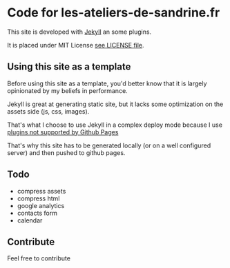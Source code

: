 # Code for les-ateliers-de-sandrine.fr

This site is developed with [Jekyll](http://jekyllrb.com/) an some plugins.

It is placed under MIT License [see LICENSE file](LICENSE.md).

## Using this site as a template

Before using this site as a template, you'd better know that it is largely opinionated by my beliefs in performance.

Jekyll is great at generating static site, but it lacks some optimization on the assets side (js, css, images).

That's what I choose to use Jekyll in a complex deploy mode because I use [plugins not supported by Github Pages](https://help.github.com/articles/using-jekyll-plugins-with-github-pages/)

That's why this site has to be generated locally (or on a well configured server) and then pushed to github pages.

## Todo

 - compress assets
 - compress html
 - google analytics
 - contacts form
 - calendar

## Contribute

Feel free to contribute
